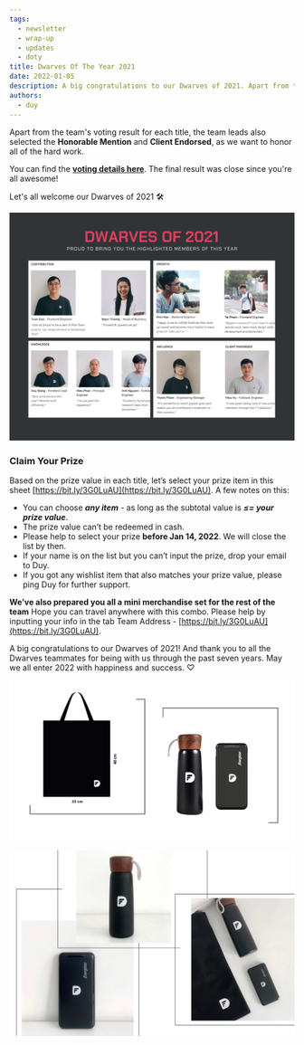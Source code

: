 ```yaml
---
tags: 
  - newsletter
  - wrap-up
  - updates
  - doty
title: Dwarves Of The Year 2021
date: 2022-01-05
description: A big congratulations to our Dwarves of 2021. Apart from the team's voting result for each title, the team leads also selected the Honorable Mention and Client Endorsed, as we want to honor all of the hard work.
authors: 
  - duy
---
```


Apart from the team's voting result for each title, the team leads also selected the **Honorable Mention** and **Client Endorsed**, as we want to honor all of the hard work.

You can find the **[voting details here](https://docs.google.com/spreadsheets/d/1ggaJYllrIg8IK8uFOEqWFoHUATM1BP6ISTrX-emsdIc/edit#gid=0)**. The final result was close since you're all awesome!

Let's all welcome our Dwarves of 2021 🛠

![](assets/2021-dwarves-of-the-year_2021-december-all-hands-meeting_ff19993744fb6047810b5411ce69b707_md5.webp)

### Claim Your Prize
Based on the prize value in each title, let’s select your prize item in this sheet [https://bit.ly/3G0LuAU](https://bit.ly/3G0LuAU). A few notes on this: 

* You can choose ***any item*** - as long as the subtotal value is ***≤= your prize value***. 
* The prize value can’t be redeemed in cash. 
* Please help to select your prize **before Jan 14, 2022**. We will close the list by then.
* If your name is on the list but you can’t input the prize, drop your email to Duy.
* If you got any wishlist item that also matches your prize value, please ping Duy for further support. 

**We’ve also prepared you all a mini merchandise set for the rest of the team**
Hope you can travel anywhere with this combo. Please help by inputting your info in the tab Team Address - [https://bit.ly/3G0LuAU](https://bit.ly/3G0LuAU).

A big congratulations to our Dwarves of 2021! And thank you to all the Dwarves teammates for being with us through the past seven years. May we all enter 2022 with happiness and success. ♡

![merch](assets/2021-dwarves-of-the-year_df-merch.webp)

![real-merch](assets/2021-dwarves-of-the-year_real-merch.webp)